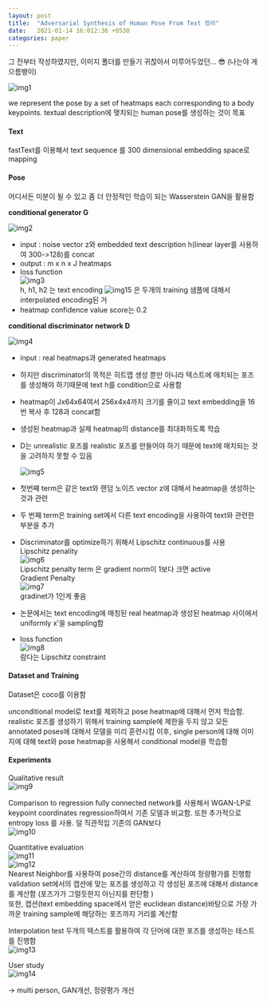 ```yaml
---
layout: post
title:  "Adversarial Synthesis of Human Pose From Text 정리"
date:   2021-01-14 16:012:36 +0530
categories: paper
---
```




그 전부터 작성하였지만, 이미지 폴더를 만들기 귀찮아서 미루어두었던... 😎 (나는야 게으름뱅이)

![img1](/assets/post/post2/img1_.png)

we represent the pose by a set of heatmaps each corresponding to a body keypoints.
textual description에 맺치되는 human pose를 생성하는 것이 목표 

#### Text

fastText를 이용해서 text sequence 를 300 dimensional embedding space로 mapping 

#### Pose

어디서든 미분이 될 수 있고 좀 더 안정적인 학습이 되는 Wasserstein GAN을 활용함 

**conditional generator G**

![img2](/assets/post/post2/img2_.png)  

* input : noise vector z와 embedded text description h(linear layer를 사용하여 300->128)를 concat
* output : m x n x J heatmaps 
* loss function  
  ![img3](/assets/post/post2/img3_.png)  
  h, h1, h2 는 text encoding ![img15](/assets/post/post2/img15.png)  은 두개의 training 샘플에 대해서 interpolated encoding된 거
* heatmap confidence value score는 0.2

**conditional discriminator network D**

![img4](/assets/post/post2/img4_.png)  

* input : real heatmaps과 generated heatmaps

* 하지만 discriminator의 목적은 히트맵 생성 뿐만 아니라 텍스트에 매치되는 포즈를 생성해야 하기때문에 text h를 condition으로 사용함 

* heatmap이 Jx64x64여서 256x4x4까지 크기를 줄이고 text embedding을 16번 복사 후 128과 concat함 

* 생성된 heatmap과 실제 heatmap의 distance를 최대화하도록 학습 

* D는 unrealistic 포즈를 realistic 포즈를 만들어야 하기 때문에 text에 매치되는 것을 고려하지 못할 수 있음  

  ![img5](/assets/post/post2/img5_.png) 

* 첫번째 term은 같은 text와 랜덤 노이즈 vector z에 대해서 heatmap을 생성하는 것과 관련

* 두 번째 term은 training set에서 다른 text encoding을 사용하여 text와 관련한 부분을 추가 

* Discriminator를 optimize하기 위해서 Lipschitz continuous를 사용   
  Lipschitz penality  
  ![img6](/assets/post/post2/img6_.png)  
  Lipschitz penalty term 은 gradient norm이 1보다 크면 active  
  Gradient Penalty  
  ![img7](/assets/post/post2/img7_.png)  
  gradinet가 1인게 좋음  

* 논문에서는 text encoding에 매칭된 real heatmap과 생성된 heatmap 사이에서 uniformly x'을 sampling함

* loss function  
  ![img8](/assets/post/post2/img8_.png)  
  람다는 Lipschitz constraint  

#### Dataset and Training

Dataset은 coco를 이용함

unconditional model로 text를 제외하고 pose heatmap에 대해서 먼저 학습함.  realistic 포즈를 생성하기 위해서  training sample에 제한을 두지 않고 모든 annotated poses에 대해서 모델을 미리 훈련시킴 
이후, single person에 대해 이미지에 대해 text와 pose heatmap을 사용해서 conditional model을 학습함 

#### Experiments

Qualitative result   
![img9](/assets/post/post2/img9_.png)  

Comparison to regression
fully connected network를 사용해서 WGAN-LP로  keypoint coordinates regression하여서 기존 모델과 비교함. 또한 추가적으로 entropy loss 를 사용. 덜 직관적임 기존의 GAN보다  
![img10](/assets/post/post2/img10_.png)  

Quantitative evaluation  
![img11](/assets/post/post2/img11_.png)   
![img12](/assets/post/post2/img12_.png)  
Nearest Neighbor를 사용하여 pose간의 distance를 계산하여 정량평가를 진행함  
validation set에서의 캡션에 맞는 포즈를 생성하고 각 생성된 포즈에 대해서 distance를 계산함 (포즈가가 그럴듯한지 아닌지를 판단함 )  
또한, 캡션(text embedding space에서 얻은 euclidean distance)바탕으로 가장 가까운 training sample에 해당하는 포즈까지 거리를 계산함 

Interpolation test
두개의 텍스트를 활용하여 각 단어에 대한 포즈를 생성하는 테스트를 진행함  
![img13](/assets/post/post2/img13_.png)

User study  
![img14](/assets/post/post2/img14_.png)





-> multi person, GAN개선, 정량평가 개선 